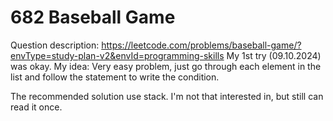 # 682 Baseball Game
Question description: https://leetcode.com/problems/baseball-game/?envType=study-plan-v2&envId=programming-skills
My 1st try (09.10.2024) was okay.
My idea: Very easy problem, just go through each element in the list and follow the statement to write the condition.

The recommended solution use stack. I'm not that interested in, but still can read it once.